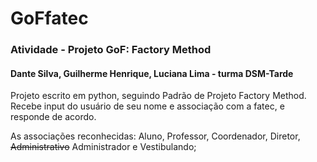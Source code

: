 # GoFfatec
### Atividade - Projeto GoF: Factory Method
#### Dante Silva, Guilherme Henrique, Luciana Lima - turma DSM-Tarde

Projeto escrito em python, seguindo Padrão de Projeto Factory Method.
Recebe input do usuário de seu nome e associação com a fatec, e responde de acordo. 

As associações reconhecidas: Aluno, Professor, Coordenador, Diretor, ~~Administrativo~~ Administrador e Vestibulando;
